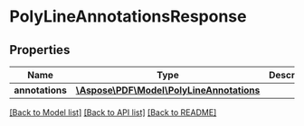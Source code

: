 # PolyLineAnnotationsResponse

## Properties
Name | Type | Description | Notes
------------ | ------------- | ------------- | -------------
**annotations** | [**\Aspose\PDF\Model\PolyLineAnnotations**](PolyLineAnnotations.md) |  | [optional] 

[[Back to Model list]](../README.md#documentation-for-models) [[Back to API list]](../README.md#documentation-for-api-endpoints) [[Back to README]](../README.md)


